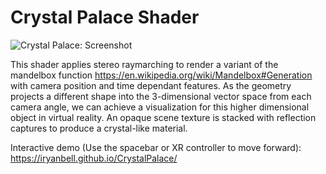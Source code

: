 # Crystal Palace Shader

![Crystal Palace: Screenshot](https://user-images.githubusercontent.com/25379378/83323172-db8fce80-a211-11ea-9fd8-990728d9aeb4.png)

This shader applies stereo raymarching to render a variant of the mandelbox function
https://en.wikipedia.org/wiki/Mandelbox#Generation with camera position and time dependant features. As the geometry projects a different shape into the 3-dimensional vector space from each camera angle, we can achieve a visualization for this higher dimensional object in virtual reality. An opaque scene texture is stacked with reflection captures to produce a crystal-like material.

Interactive demo (Use the spacebar or XR controller to move forward):
https://iryanbell.github.io/CrystalPalace/

